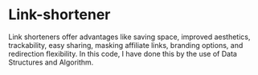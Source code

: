 # Link-shortener

Link shorteners offer advantages like saving space, improved aesthetics, trackability, easy sharing, masking affiliate links, branding options, and redirection flexibility. In this code, I have done this by the use of Data Structures and Algorithm.
